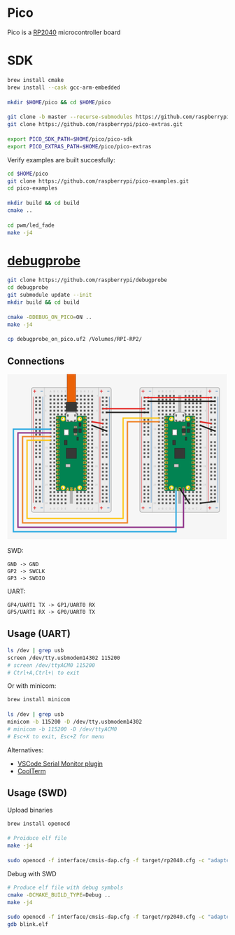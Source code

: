 # Pico

Pico is a [RP2040](https://en.wikipedia.org/wiki/RP2040) microcontroller board

# SDK

```bash
brew install cmake
brew install --cask gcc-arm-embedded

mkdir $HOME/pico && cd $HOME/pico

git clone -b master --recurse-submodules https://github.com/raspberrypi/pico-sdk.git
git clone https://github.com/raspberrypi/pico-extras.git

export PICO_SDK_PATH=$HOME/pico/pico-sdk
export PICO_EXTRAS_PATH=$HOME/pico/pico-extras
```

Verify examples are built succesfully:

```bash
cd $HOME/pico
git clone https://github.com/raspberrypi/pico-examples.git
cd pico-examples

mkdir build && cd build
cmake ..

cd pwm/led_fade
make -j4
```


# [debugprobe](https://github.com/raspberrypi/debugprobe)

```bash
git clone https://github.com/raspberrypi/debugprobe
cd debugprobe
git submodule update --init
mkdir build && cd build

cmake -DDEBUG_ON_PICO=ON ..
make -j4

cp debugprobe_on_pico.uf2 /Volumes/RPI-RP2/
```

## Connections

![Pico as debugprobe connection](./debugprobe.png)

SWD:

```
GND -> GND
GP2 -> SWCLK
GP3 -> SWDIO
```

UART:

```
GP4/UART1 TX -> GP1/UART0 RX
GP5/UART1 RX -> GP0/UART0 TX
```

## Usage (UART)

```bash
ls /dev | grep usb
screen /dev/tty.usbmodem14302 115200
# screen /dev/ttyACM0 115200
# Ctrl+A,Ctrl+\ to exit
```

Or with minicom:

```bash
brew install minicom

ls /dev | grep usb
minicom -b 115200 -D /dev/tty.usbmodem14302
# minicom -b 115200 -D /dev/ttyACM0
# Esc+X to exit, Esc+Z for menu
```

Alternatives:

- [VSCode Serial Monitor plugin](https://marketplace.visualstudio.com/items?itemName=ms-vscode.vscode-serial-monitor)
- [CoolTerm](https://freeware.the-meiers.org)


## Usage (SWD)

Upload binaries

```bash
brew install openocd

# Proiduce elf file
make -j4

sudo openocd -f interface/cmsis-dap.cfg -f target/rp2040.cfg -c "adapter speed 5000" -c "program blink.elf verify reset exit"
```

Debug with SWD

```bash
# Produce elf file with debug symbols
cmake -DCMAKE_BUILD_TYPE=Debug ..
make -j4

sudo openocd -f interface/cmsis-dap.cfg -f target/rp2040.cfg -c "adapter speed 5000"
gdb blink.elf
```

